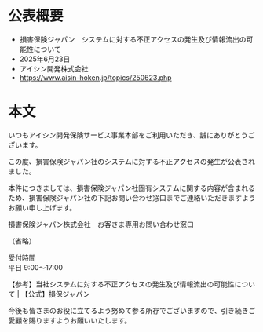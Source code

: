 # 公表概要
- 損害保険ジャパン　システムに対する不正アクセスの発生及び情報流出の可能性について
- 2025年6月23日
- アイシン開発株式会社
- https://www.aisin-hoken.jp/topics/250623.php

# 本文
いつもアイシン開発保険サービス事業本部をご利用いただき、誠にありがとうございます。

この度、損害保険ジャパン社のシステムに対する不正アクセスの発生が公表されました。

本件につきましては、損害保険ジャパン社固有システムに関する内容が含まれるため、損害保険ジャパン社の下記お問い合わせ窓口までご連絡いただきますようお願い申し上げます。

損害保険ジャパン株式会社　お客さま専用お問い合わせ窓口

（省略）

受付時間	
平日 9:00～17:00

【参考】当社システムに対する不正アクセスの発生及び情報流出の可能性について | 【公式】損保ジャパン

今後も皆さまのお役に立てるよう努めて参る所存でございますので、引き続きご愛顧を賜りますようお願いいたします。
